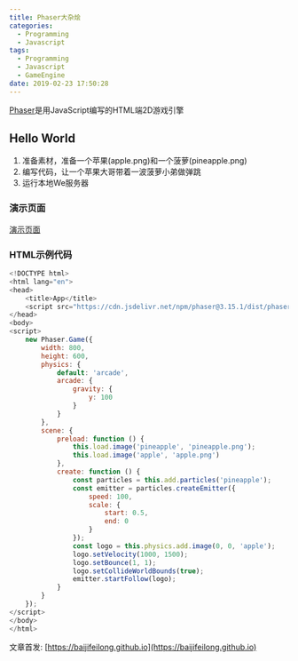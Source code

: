 ```yaml
---
title: Phaser大杂烩
categories:
  - Programming
  - Javascript
tags:
  - Programming
  - Javascript
  - GameEngine
date: 2019-02-23 17:50:28
---
```


[Phaser](https://github.com/photonstorm/phaser)是用JavaScript编写的HTML端2D游戏引擎

<!--more-->

## Hello World

1. 准备素材，准备一个苹果(apple.png)和一个菠萝(pineapple.png)
2. 编写代码，让一个苹果大哥带着一波菠萝小弟做弹跳
3. 运行本地We服务器

### 演示页面

[演示页面](/raw/phaser/app.html)

### HTML示例代码

```js
<!DOCTYPE html>
<html lang="en">
<head>
    <title>App</title>
    <script src="https://cdn.jsdelivr.net/npm/phaser@3.15.1/dist/phaser-arcade-physics.min.js"></script>
</head>
<body>
<script>
    new Phaser.Game({
        width: 800,
        height: 600,
        physics: {
            default: 'arcade',
            arcade: {
                gravity: {
                    y: 100
                }
            }
        },
        scene: {
            preload: function () {
                this.load.image('pineapple', 'pineapple.png');
                this.load.image('apple', 'apple.png')
            },
            create: function () {
                const particles = this.add.particles('pineapple');
                const emitter = particles.createEmitter({
                    speed: 100,
                    scale: {
                        start: 0.5,
                        end: 0
                    }
                });
                const logo = this.physics.add.image(0, 0, 'apple');
                logo.setVelocity(1000, 1500);
                logo.setBounce(1, 1);
                logo.setCollideWorldBounds(true);
                emitter.startFollow(logo);
            }
        }
    });
</script>
</body>
</html>
```


文章首发: [https://baijifeilong.github.io](https://baijifeilong.github.io)
